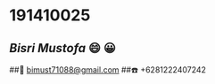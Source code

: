 # 191410025
## ***Bisri Mustofa*** :smile: :grinning:
##:e-mail: [bimust71088@gmail.com](https://bimust71088@gmail.com)
##:phone: +6281222407242
